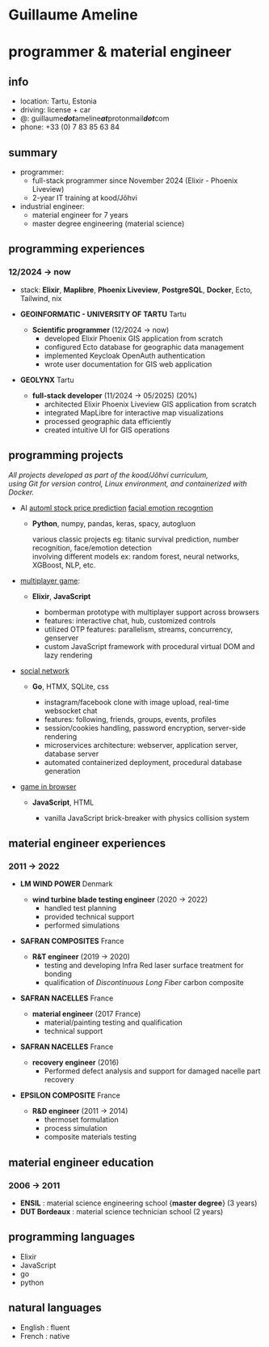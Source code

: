 
# Guillaume Ameline
# programmer & material engineer 

## info
- location: Tartu, Estonia
- driving: license + car
- @: guillaume***dot***ameline***at***protonmail***dot***com
- phone: +33 (0) 7 83 85 63 84 

## summary
- programmer:
  - full-stack programmer since November 2024 (Elixir - Phoenix Liveview) 
  - 2-year IT training at kood/Jõhvi
- industrial engineer:
  - material engineer for 7 years
  - master degree engineering (material science)



## programming experiences
### 12/2024 → now
  - stack: **Elixir**, **Maplibre**, **Phoenix Liveview**, **PostgreSQL**, **Docker**, Ecto, Tailwind, nix

  * **GEOINFORMATIC - UNIVERSITY OF TARTU** Tartu  
    * **Scientific programmer** (12/2024 → now)
      * developed Elixir Phoenix GIS application from scratch
      * configured Ecto database for geographic data management
      * implemented Keycloak OpenAuth authentication
      * wrote user documentation for GIS web application

  * **GEOLYNX** Tartu  
    * **full-stack developer** (11/2024 → 05/2025) (20%)
        * architected Elixir Phoenix Liveview GIS application from scratch
        * integrated MapLibre for interactive map visualizations
        * processed geographic data efficiently
        * created intuitive UI for GIS operations


## programming projects
  *All projects developed as part of the kood/Jõhvi curriculum,*   
  *using Git for version control, Linux environment, and containerized with Docker.*

- AI 
  [automl stock price prediction](https://github.com/g-ameline/automl_prediction_nyse)
  [facial emotion recogntion](https://github.com/g-ameline/face_detection_emotion_recognition)
  - **Python**, numpy, pandas, keras, spacy, autogluon

      various classic projects eg: titanic survival prediction, number recognition, face/emotion detection  
      involving different models ex: random forest, neural networks, XGBoost, NLP, etc.
    
- [multiplayer game](https://github.com/g-ameline/bomberman): 
  - **Elixir**, **JavaScript** 

    - bomberman prototype with multiplayer support across browsers
    - features: interactive chat, hub, customized controls
    - utilized OTP features: parallelism, streams, concurrency, genserver
    - custom JavaScript framework with procedural virtual DOM and lazy rendering

- [social network](https://github.com/g-ameline/social-network)  
  - **Go**, HTMX, SQLite, css

    - instagram/facebook clone with image upload, real-time websocket chat
    - features: following, friends, groups, events, profiles
    - session/cookies handling, password encryption, server-side rendering
    - microservices architecture: webserver, application server, database server
    - automated containerized deployment, procedural database generation

- [game in browser](https://github.com/g-ameline/brick-breaker-in-browser.git)
  - **JavaScript**, HTML

    - vanilla JavaScript brick-breaker with physics collision system
  
  
## material engineer experiences
### 2011 → 2022

  * **LM WIND POWER** Denmark   
    * **wind turbine blade testing engineer** (2020 → 2022)
      * handled test planning
      * provided technical support 
      * performed simulations

  * **SAFRAN COMPOSITES** France

    * **R&T engineer** (2019 → 2020)
      * testing and developing Infra Red laser surface treatment for bonding
      * qualification of *Discontinuous Long Fiber* carbon composite

  * **SAFRAN NACELLES** France
    * **material engineer** (2017 France)
      * material/painting testing and qualification
      * technical support

  * **SAFRAN NACELLES** France
    * **recovery engineer** (2016) 
      * Performed defect analysis and support for damaged nacelle part recovery

  * **EPSILON COMPOSITE** France
    * **R&D engineer** (2011 → 2014) 
      * thermoset formulation 
      * process simulation
      * composite materials testing



## material engineer education 
### 2006 → 2011

  * **ENSIL** : material science engineering school {**master degree**} (3 years)
  * **DUT Bordeaux** : material science technician school (2 years)  

## programming languages 
  * Elixir
  * JavaScript
  * go
  * python

## natural languages 
  * English : fluent 
  * French : native
